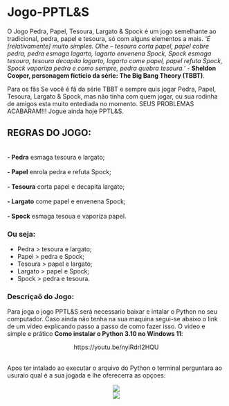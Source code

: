 # Jogo-PPTL&amp;S
O Jogo Pedra, Papel, Tesoura, Largato &amp; Spock é um jogo semelhante ao tradicional, pedra, papel e tesoura, só com alguns elementos a mais.
*'É [relativamente] muito simples. Olhe – tesoura corta papel, papel cobre pedra, pedra esmaga lagarto, lagarto envenena Spock, 
Spock esmaga tesoura, tesoura decapita lagarto, lagarto come papel, papel refuta Spock, Spock vaporiza pedra e como sempre, 
pedra quebra tesoura.'* - **Sheldon Cooper, personagem fictício da série: The Big Bang Theory (TBBT)**.

Para os fãs
Se você é fã da série TBBT e sempre quis jogar Pedra, Papel, Tesoura, Largato &amp; Spock, mas não tinha com quem jogar, ou sua rodinha de
amigos esta muito entediada no momento. SEUS PROBLEMAS ACABARAM!!! Jogue ainda hoje PPTL&amp;S.

## REGRAS DO JOGO:

<br> **- Pedra** esmaga tesoura e largato; </br>
<br> **- Papel** enrola pedra e refuta Spock; </br>
<br> **- Tesoura** corta papel e decapita largato; </br>
<br> **- Largato** come papel e envenena Spock; </br>
<br> **- Spock** esmaga tesoua e vaporiza papel. </br>

### Ou seja:
* Pedra > tesoura e largato;
* Papel > pedra e Spock;
* Tesoura > papel e largato;
* Largato > papel e Spock;
* Spock > pedra e tesoura.

### Descriçaõ do Jogo:
Para joga o jogo PPTL&amp;S será necessario baixar e intalar o Python no seu computador. Caso ainda não tenha na sua maquina segui-se abaixo o link de um video explicando passo a passo de como fazer isso. O video e simple e prático **Como instalar o Python 3.10 no Windows 11**:

<div align="center">
  https://youtu.be/nyiRdrI2HQU
</div>

<br>Apos ter intalado ao executar o arquivo do Python o terminal perguntara ao usuraio qual é a sua jogada e lhe oferecerra as opçoes:</br>

<div align="center">
<img src="https://user-images.githubusercontent.com/126103951/226940838-4093f697-3789-4069-bc33-c03e2929d458.png"/>
</div>

<div align="center">
<img src="https://user-images.githubusercontent.com/126103951/227272719-9d09cc6e-5c94-40db-ad8f-9c80501f69c1.png"/>
</div>


